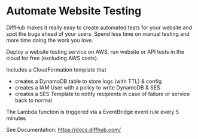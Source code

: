 # Automate Website Testing

DiffHub makes it really easy to create automated tests for your website and spot the bugs ahead of your users.
Spend less time on manual testing and more time doing the work you love.

Deploy a website testing service on AWS, run website or API tests in the cloud for free (excluding AWS costs).

Includes a CloudFormation template that

-   creates a DynamoDB table to store logs (with TTL) & config
-   creates a IAM User with a policy to write DynamoDB & SES
-   creates a SES Template to notify recipients in case of failure or service back to normal

The Lambda function is triggered via a EventBridge event rule every 5 minutes

See Documentation: https://docs.diffhub.com/
